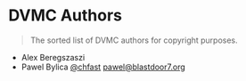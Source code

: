 # DVMC Authors

> The sorted list of DVMC authors for copyright purposes.

- Alex Beregszaszi
- Pawel Bylica [@chfast](https://github.com/chfast) <pawel@blastdoor7.org>
